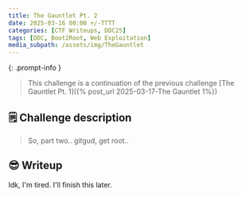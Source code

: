 ```yaml
---
title: The Gauntlet Pt. 2
date: 2025-03-16 00:00 +/-TTTT
categories: [CTF Writeups, DDC25]
tags: [DDC, Boot2Root, Web Exploitation] 
media_subpath: /assets/img/TheGauntlet
---
```


{: .prompt-info } 
> This challenge is a continuation of the previous challenge [The Gauntlet Pt. 1]({% post_url 2025-03-17-The Gauntlet 1%})


## 🗒️ Challenge description
>So, part two.. gitgud, get root..

## 😎 Writeup

Idk, I'm tired. I'll finish this later.


